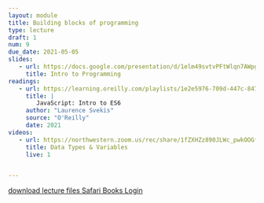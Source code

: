 ```yaml
---
layout: module
title: Building blocks of programming
type: lecture
draft: 1
num: 9
due_date: 2021-05-05
slides:
   - url: https://docs.google.com/presentation/d/1elm49svtvPFtWlqn7AWpgkyp7vHo5kl8lbxIBWRmwQo/edit?usp=sharing
     title: Intro to Programming
readings:
   - url: https://learning.oreilly.com/playlists/1e2e5976-709d-447c-8475-d6826d6ac78c
     title: |
        JavaScript: Intro to ES6
     author: "Laurence Svekis"
     source: "O'Reilly"
     date: 2021
videos:
   - url: https://northwestern.zoom.us/rec/share/1fZXHZz890JLWc_pwkOOGfY-H4rKT6a8gHcd86YOxE9-R_aizLgZ6vne6dFulrBl?startTime=1588625766000
     title: Data Types & Variables
     live: 1


---
```


<a class="nu-button" href="/spring2021/course-files/lectures/lecture09.zip">
    download lecture files 
    <i class="fas fa-download"></i>
</a>
<a href="http://turing.library.northwestern.edu/login?url=https://www.safaribooksonline.com/library/view/temporary-access/" target="_blank" class="button">Safari Books Login <i class="fas fa-link"></i></a>
